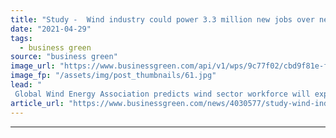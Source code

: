 ```yaml
---
title: "Study -  Wind industry could power 3.3 million new jobs over next five years"
date: "2021-04-29"
tags: 
  - business green
source: "business green"
image_url: "https://www.businessgreen.com/api/v1/wps/9c77f02/cbd9f81e-fd78-4a9c-94ff-37ee68f0839e/3/Noordzee-Wind-Farm-Netherlands-2019-185x114.jpg"
image_fp: "/assets/img/post_thumbnails/61.jpg"
lead: "
 Global Wind Energy Association predicts wind sector workforce will expand rapidly over coming years as offshore and onshore projects multiply around the world ..."
article_url: "https://www.businessgreen.com/news/4030577/study-wind-industry-power-million-jobs"
---
```


---
